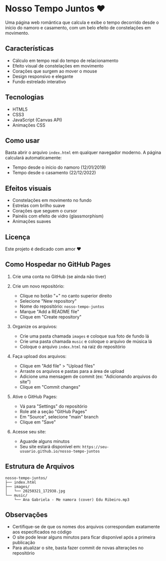 # Nosso Tempo Juntos ❤

Uma página web romântica que calcula e exibe o tempo decorrido desde o início do namoro e casamento, com um belo efeito de constelações em movimento.

## Características

- Cálculo em tempo real do tempo de relacionamento
- Efeito visual de constelações em movimento
- Corações que surgem ao mover o mouse
- Design responsivo e elegante
- Fundo estrelado interativo

## Tecnologias

- HTML5
- CSS3
- JavaScript (Canvas API)
- Animações CSS

## Como usar

Basta abrir o arquivo `index.html` em qualquer navegador moderno. A página calculará automaticamente:

- Tempo desde o início do namoro (12/01/2019)
- Tempo desde o casamento (22/12/2022)

## Efeitos visuais

- Constelações em movimento no fundo
- Estrelas com brilho suave
- Corações que seguem o cursor
- Painéis com efeito de vidro (glassmorphism)
- Animações suaves

## Licença

Este projeto é dedicado com amor ❤

## Como Hospedar no GitHub Pages

1. Crie uma conta no GitHub (se ainda não tiver)
2. Crie um novo repositório:
   - Clique no botão "+" no canto superior direito
   - Selecione "New repository"
   - Nome do repositório: `nosso-tempo-juntos`
   - Marque "Add a README file"
   - Clique em "Create repository"

3. Organize os arquivos:
   - Crie uma pasta chamada `images` e coloque sua foto de fundo lá
   - Crie uma pasta chamada `music` e coloque o arquivo de música lá
   - Coloque o arquivo `index.html` na raiz do repositório

4. Faça upload dos arquivos:
   - Clique em "Add file" > "Upload files"
   - Arraste os arquivos e pastas para a área de upload
   - Adicione uma mensagem de commit (ex: "Adicionando arquivos do site")
   - Clique em "Commit changes"

5. Ative o GitHub Pages:
   - Vá para "Settings" do repositório
   - Role até a seção "GitHub Pages"
   - Em "Source", selecione "main" branch
   - Clique em "Save"

6. Acesse seu site:
   - Aguarde alguns minutos
   - Seu site estará disponível em: `https://seu-usuario.github.io/nosso-tempo-juntos`

## Estrutura de Arquivos

```
nosso-tempo-juntos/
├── index.html
├── images/
│   └── 20250321_172938.jpg
└── music/
    └── Ana Gabriela - Me namora (cover) Edu Ribeiro.mp3
```

## Observações

- Certifique-se de que os nomes dos arquivos correspondam exatamente aos especificados no código
- O site pode levar alguns minutos para ficar disponível após a primeira publicação
- Para atualizar o site, basta fazer commit de novas alterações no repositório 